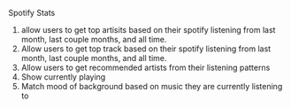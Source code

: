Spotify Stats

1) allow users to get top artisits based on their spotify listening from last month, last couple months, and all time.
2) Allow users to get top track based on their spotify listening from last month, last couple months, and all time.
3) Allow users to get recommended artists from their listening patterns
4) Show currently playing
5) Match mood of background based on music they are currently listening to
